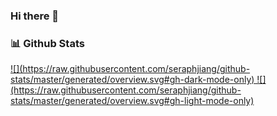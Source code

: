 ### Hi there 👋

<!--
**seraphjiang/seraphjiang** is a ✨ _special_ ✨ repository because its `README.md` (this file) appears on your GitHub profile.

Here are some ideas to get you started:

- 🔭 I’m currently working on ...
- 🌱 I’m currently learning ...
- 👯 I’m looking to collaborate on ...
- 🤔 I’m looking for help with ...
- 💬 Ask me about ...
- 📫 How to reach me: ...
- 😄 Pronouns: ...
- ⚡ Fun fact: ...
-->

### 📊 Github Stats
<a href='https://github.com/seraphjiang/github-stats'>
![](https://raw.githubusercontent.com/seraphjiang/github-stats/master/generated/overview.svg#gh-dark-mode-only)
![](https://raw.githubusercontent.com/seraphjiang/github-stats/master/generated/overview.svg#gh-light-mode-only)
